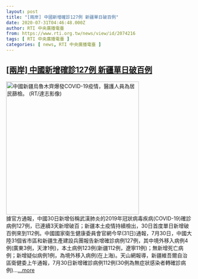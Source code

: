 ```yaml
---
layout: post
title: "[兩岸] 中國新增確診127例 新疆單日破百例"
date: 2020-07-31T04:46:48.000Z
author: RTI 中央廣播電臺
from: https://www.rti.org.tw/news/view/id/2074216
tags: [ RTI 中央廣播電臺 ]
categories: [ news, RTI 中央廣播電臺 ]
---
```

<!--1596170808000-->
[[兩岸] 中國新增確診127例 新疆單日破百例](https://www.rti.org.tw/news/view/id/2074216)
------

<div>
<img src="https://static.rti.org.tw/assets/thumbnails/2020/07/30/5899b33d58805551c3fbcdbd3c5ee19d.JPG" width="360" alt="中國新疆烏魯木齊爆發COVID-19疫情，醫護人員為居民篩檢。 (RT/達志影像)" title="中國新疆烏魯木齊爆發COVID-19疫情，醫護人員為居民篩檢。 (RT/達志影像)"><br>據官方通報，中國30日新增俗稱武漢肺炎的2019年冠狀病毒疾病(COVID-19)確診病例127例，已連續3天新增破百；新疆本土疫情持續檢出，30日首度單日新增破百例來到112例。中國國家衛生健康委員會官網今早(31日)通報，7月30日，中國大陸31個省市區和新疆生產建設兵團報告新增確診病例127例，其中境外移入病例4例(廣東3例，天津1例)，本土病例123例(新疆112例，遼寧11例)；無新增死亡病例；新增疑似病例1例，為境外移入病例(在上海)。天山網報導，新疆維吾爾自治區衛健委上午通報，7月30日新增確診病例112例(30例為無症狀感染者轉確診病例)...<a target="_blank" href="https://www.rti.org.tw/news/view/id/2074216">...more</a>
</div>
